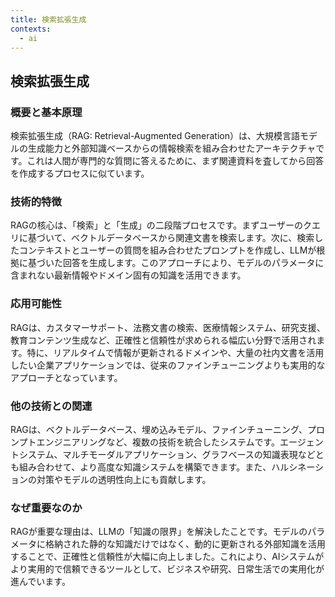 ```yaml
---
title: 検索拡張生成
contexts:
  - ai
---
```


## 検索拡張生成

<Context name="ai">

### 概要と基本原理
検索拡張生成（RAG: Retrieval-Augmented Generation）は、大規模言語モデルの生成能力と外部知識ベースからの情報検索を組み合わせたアーキテクチャです。これは人間が専門的な質問に答えるために、まず関連資料を査してから回答を作成するプロセスに似ています。

### 技術的特徴
RAGの核心は、「検索」と「生成」の二段階プロセスです。まずユーザーのクエリに基づいて、ベクトルデータベースから関連文書を検索します。次に、検索したコンテキストとユーザーの質問を組み合わせたプロンプトを作成し、LLMが根拠に基づいた回答を生成します。このアプローチにより、モデルのパラメータに含まれない最新情報やドメイン固有の知識を活用できます。

### 応用可能性
RAGは、カスタマーサポート、法務文書の検索、医療情報システム、研究支援、教育コンテンツ生成など、正確性と信頼性が求められる幅広い分野で活用されます。特に、リアルタイムで情報が更新されるドメインや、大量の社内文書を活用したい企業アプリケーションでは、従来のファインチューニングよりも実用的なアプローチとなっています。

### 他の技術との関連
RAGは、ベクトルデータベース、埋め込みモデル、ファインチューニング、プロンプトエンジニアリングなど、複数の技術を統合したシステムです。エージェントシステム、マルチモーダルアプリケーション、グラフベースの知識表現などとも組み合わせて、より高度な知識システムを構築できます。また、ハルシネーションの対策やモデルの透明性向上にも貢献します。

### なぜ重要なのか
RAGが重要な理由は、LLMの「知識の限界」を解決したことです。モデルのパラメータに格納された静的な知識だけではなく、動的に更新される外部知識を活用することで、正確性と信頼性が大幅に向上しました。これにより、AIシステムがより実用的で信頼できるツールとして、ビジネスや研究、日常生活での実用化が進んでいます。

</Context>
